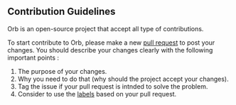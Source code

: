 ## Contribution Guidelines
Orb is an open-source project that accept all type of contributions.

To start contribute to Orb, please make a new [pull request](https://github.com/ezralazuardy/orb/pulls) to post your changes. You should describe your changes clearly with the following important points :

1. The purpose of your changes.
2. Why you need to do that (why should the project accept your changes).
3. Tag the issue if your pull request is intnded to solve the problem.
4. Consider to use the [labels](https://github.com/ezralazuardy/orb/labels) based on your pull request.
